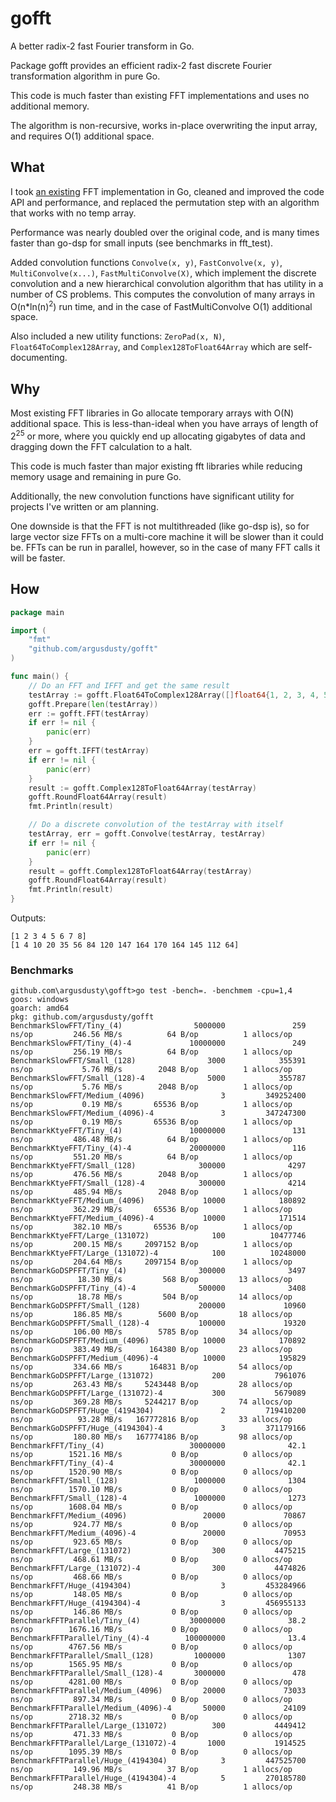 # gofft
A better radix-2 fast Fourier transform in Go.

Package gofft provides an efficient radix-2 fast discrete Fourier transformation algorithm in pure Go.

This code is much faster than existing FFT implementations and uses no additional memory.

The algorithm is non-recursive, works in-place overwriting the input array, and requires O(1) additional space.

## What
I took [an existing](https://github.com/ktye/fft) FFT implementation in Go, cleaned and improved the code API and performance, and replaced the permutation step with an algorithm that works with no temp array.

Performance was nearly doubled over the original code, and is many times faster than go-dsp for small inputs (see benchmarks in fft_test).

Added convolution functions `Convolve(x, y)`, `FastConvolve(x, y)`, `MultiConvolve(x...)`, `FastMultiConvolve(X)`, which implement the discrete convolution and a new hierarchical convolution algorithm that has utility in a number of CS problems. This computes the convolution of many arrays in O(n\*ln(n)<sup>2</sup>) run time, and in the case of FastMultiConvolve O(1) additional space.

Also included a new utility functions: `ZeroPad(x, N)`, `Float64ToComplex128Array`, and `Complex128ToFloat64Array` which are self-documenting.

## Why
Most existing FFT libraries in Go allocate temporary arrays with O(N) additional space. This is less-than-ideal when you have arrays of length of 2<sup>25</sup> or more, where you quickly end up allocating gigabytes of data and dragging down the FFT calculation to a halt.

This code is much faster than major existing fft libraries while reducing memory usage and remaining in pure Go.

Additionally, the new convolution functions have significant utility for projects I've written or am planning.

One downside is that the FFT is not multithreaded (like go-dsp is), so for large vector size FFTs on a multi-core machine it will be slower than it could be. FFTs can be run in parallel, however, so in the case of many FFT calls it will be faster.

## How
```go
package main

import (
	"fmt"
	"github.com/argusdusty/gofft"
)

func main() {
	// Do an FFT and IFFT and get the same result
	testArray := gofft.Float64ToComplex128Array([]float64{1, 2, 3, 4, 5, 6, 7, 8})
	gofft.Prepare(len(testArray))
	err := gofft.FFT(testArray)
	if err != nil {
		panic(err)
	}
	err = gofft.IFFT(testArray)
	if err != nil {
		panic(err)
	}
	result := gofft.Complex128ToFloat64Array(testArray)
	gofft.RoundFloat64Array(result)
	fmt.Println(result)

	// Do a discrete convolution of the testArray with itself
	testArray, err = gofft.Convolve(testArray, testArray)
	if err != nil {
		panic(err)
	}
	result = gofft.Complex128ToFloat64Array(testArray)
	gofft.RoundFloat64Array(result)
	fmt.Println(result)
}
```

Outputs:
```
[1 2 3 4 5 6 7 8]
[1 4 10 20 35 56 84 120 147 164 170 164 145 112 64]
```

### Benchmarks
```
github.com\argusdusty\gofft>go test -bench=. -benchmem -cpu=1,4
goos: windows
goarch: amd64
pkg: github.com/argusdusty/gofft
BenchmarkSlowFFT/Tiny_(4)                5000000               259 ns/op         246.56 MB/s          64 B/op          1 allocs/op
BenchmarkSlowFFT/Tiny_(4)-4             10000000               249 ns/op         256.19 MB/s          64 B/op          1 allocs/op
BenchmarkSlowFFT/Small_(128)                3000            355391 ns/op           5.76 MB/s        2048 B/op          1 allocs/op
BenchmarkSlowFFT/Small_(128)-4              5000            355787 ns/op           5.76 MB/s        2048 B/op          1 allocs/op
BenchmarkSlowFFT/Medium_(4096)                 3         349252400 ns/op           0.19 MB/s       65536 B/op          1 allocs/op
BenchmarkSlowFFT/Medium_(4096)-4               3         347247300 ns/op           0.19 MB/s       65536 B/op          1 allocs/op
BenchmarkKtyeFFT/Tiny_(4)               10000000               131 ns/op         486.48 MB/s          64 B/op          1 allocs/op
BenchmarkKtyeFFT/Tiny_(4)-4             20000000               116 ns/op         551.20 MB/s          64 B/op          1 allocs/op
BenchmarkKtyeFFT/Small_(128)              300000              4297 ns/op         476.56 MB/s        2048 B/op          1 allocs/op
BenchmarkKtyeFFT/Small_(128)-4            300000              4214 ns/op         485.94 MB/s        2048 B/op          1 allocs/op
BenchmarkKtyeFFT/Medium_(4096)             10000            180892 ns/op         362.29 MB/s       65536 B/op          1 allocs/op
BenchmarkKtyeFFT/Medium_(4096)-4           10000            171514 ns/op         382.10 MB/s       65536 B/op          1 allocs/op
BenchmarkKtyeFFT/Large_(131072)              100          10477746 ns/op         200.15 MB/s     2097152 B/op          1 allocs/op
BenchmarkKtyeFFT/Large_(131072)-4            100          10248000 ns/op         204.64 MB/s     2097154 B/op          1 allocs/op
BenchmarkGoDSPFFT/Tiny_(4)                300000              3497 ns/op          18.30 MB/s         568 B/op         13 allocs/op
BenchmarkGoDSPFFT/Tiny_(4)-4              500000              3408 ns/op          18.78 MB/s         504 B/op         14 allocs/op
BenchmarkGoDSPFFT/Small_(128)             200000             10960 ns/op         186.85 MB/s        5600 B/op         18 allocs/op
BenchmarkGoDSPFFT/Small_(128)-4           100000             19320 ns/op         106.00 MB/s        5785 B/op         34 allocs/op
BenchmarkGoDSPFFT/Medium_(4096)            10000            170892 ns/op         383.49 MB/s      164380 B/op         23 allocs/op
BenchmarkGoDSPFFT/Medium_(4096)-4          10000            195829 ns/op         334.66 MB/s      164831 B/op         54 allocs/op
BenchmarkGoDSPFFT/Large_(131072)             200           7961076 ns/op         263.43 MB/s     5243448 B/op         28 allocs/op
BenchmarkGoDSPFFT/Large_(131072)-4           300           5679089 ns/op         369.28 MB/s     5244217 B/op         74 allocs/op
BenchmarkGoDSPFFT/Huge_(4194304)               2         719410200 ns/op          93.28 MB/s   167772816 B/op         33 allocs/op
BenchmarkGoDSPFFT/Huge_(4194304)-4             3         371179166 ns/op         180.80 MB/s   167774186 B/op         98 allocs/op
BenchmarkFFT/Tiny_(4)                   30000000              42.1 ns/op        1521.16 MB/s           0 B/op          0 allocs/op
BenchmarkFFT/Tiny_(4)-4                 30000000              42.1 ns/op        1520.90 MB/s           0 B/op          0 allocs/op
BenchmarkFFT/Small_(128)                 1000000              1304 ns/op        1570.10 MB/s           0 B/op          0 allocs/op
BenchmarkFFT/Small_(128)-4               1000000              1273 ns/op        1608.04 MB/s           0 B/op          0 allocs/op
BenchmarkFFT/Medium_(4096)                 20000             70867 ns/op         924.77 MB/s           0 B/op          0 allocs/op
BenchmarkFFT/Medium_(4096)-4               20000             70953 ns/op         923.65 MB/s           0 B/op          0 allocs/op
BenchmarkFFT/Large_(131072)                  300           4475215 ns/op         468.61 MB/s           0 B/op          0 allocs/op
BenchmarkFFT/Large_(131072)-4                300           4474826 ns/op         468.66 MB/s           0 B/op          0 allocs/op
BenchmarkFFT/Huge_(4194304)                    3         453284966 ns/op         148.05 MB/s           0 B/op          0 allocs/op
BenchmarkFFT/Huge_(4194304)-4                  3         456955133 ns/op         146.86 MB/s           0 B/op          0 allocs/op
BenchmarkFFTParallel/Tiny_(4)           30000000              38.2 ns/op        1676.16 MB/s           0 B/op          0 allocs/op
BenchmarkFFTParallel/Tiny_(4)-4        100000000              13.4 ns/op        4767.56 MB/s           0 B/op          0 allocs/op
BenchmarkFFTParallel/Small_(128)         1000000              1307 ns/op        1565.95 MB/s           0 B/op          0 allocs/op
BenchmarkFFTParallel/Small_(128)-4       3000000               478 ns/op        4281.00 MB/s           0 B/op          0 allocs/op
BenchmarkFFTParallel/Medium_(4096)         20000             73033 ns/op         897.34 MB/s           0 B/op          0 allocs/op
BenchmarkFFTParallel/Medium_(4096)-4       50000             24109 ns/op        2718.32 MB/s           0 B/op          0 allocs/op
BenchmarkFFTParallel/Large_(131072)          300           4449412 ns/op         471.33 MB/s           0 B/op          0 allocs/op
BenchmarkFFTParallel/Large_(131072)-4       1000           1914525 ns/op        1095.39 MB/s           0 B/op          0 allocs/op
BenchmarkFFTParallel/Huge_(4194304)            3         447525700 ns/op         149.96 MB/s          37 B/op          1 allocs/op
BenchmarkFFTParallel/Huge_(4194304)-4          5         270185780 ns/op         248.38 MB/s          41 B/op          1 allocs/op
```
